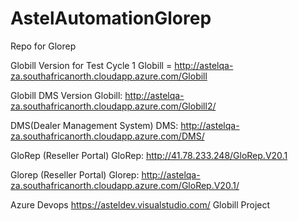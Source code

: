 # AstelAutomationGlorep
Repo for Glorep

Globill Version for Test Cycle 1
Globill = http://astelqa-za.southafricanorth.cloudapp.azure.com/Globill 


Globill DMS Version 
Globill: http://astelqa-za.southafricanorth.cloudapp.azure.com/Globill2/ 

DMS(Dealer Management System)
DMS: http://astelqa-za.southafricanorth.cloudapp.azure.com/DMS/ 

GloRep (Reseller Portal)
GloRep: http://41.78.233.248/GloRep.V20.1 

Glorep (Reseller Portal)
Glorep: http://astelqa-za.southafricanorth.cloudapp.azure.com/GloRep.V20.1/ 

Azure Devops
https://asteldev.visualstudio.com/
Globill Project 
